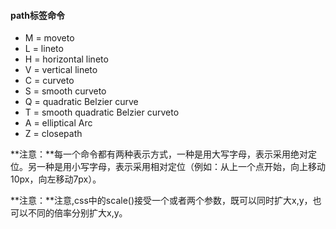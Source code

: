 #### path标签命令
- M = moveto
- L = lineto
- H = horizontal lineto
- V = vertical lineto
- C = curveto
- S = smooth curveto
- Q = quadratic Belzier curve
- T = smooth quadratic Belzier curveto
- A = elliptical Arc
- Z = closepath

**注意：**每一个命令都有两种表示方式，一种是用大写字母，表示采用绝对定位。另一种是用小写字母，表示采用相对定位（例如：从上一个点开始，向上移动10px，向左移动7px）。

**注意：**注意,css中的scale()接受一个或者两个参数，既可以同时扩大x,y，也可以不同的倍率分别扩大x,y。